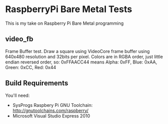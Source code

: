 RaspberryPi Bare Metal Tests
===========================

This is my take on Raspberry Pi Bare Metal programming

video_fb
--------

Frame Buffer test. Draw a square using VideoCore frame buffer
using 640x480 resolution and 32bits per pixel. Colors are in RGBA order, just little endian reversed order, so: 
0xFFAACC44 means Alpha: 0xFF, Blue: 0xAA, Green: 0xCC, Red: 0x44

Build Requirements
------------------

You'll need:
* SysProgs Raspbery Pi GNU Toolchain: http://gnutoolchains.com/raspberry/
* Microsoft Visual Studio Express 2010
